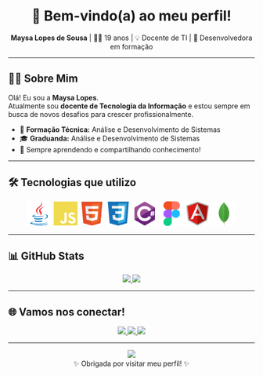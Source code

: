<h1 align="center">🌟 Bem-vindo(a) ao meu perfil!</h1>

<p align="center">
  <b>Maysa Lopes de Sousa</b> | 👩‍💻 19 anos | 💡 Docente de TI | 🚀 Desenvolvedora em formação
</p>



---

## 👩‍💻 Sobre Mim

Olá! Eu sou a **Maysa Lopes**.  
Atualmente sou **docente de Tecnologia da Informação** e estou sempre em busca de novos desafios para crescer profissionalmente.

- 🧠 **Formação Técnica:** Análise e Desenvolvimento de Sistemas  
- 🎓 **Graduanda:** Análise e Desenvolvimento de Sistemas  
- 💬 Sempre aprendendo e compartilhando conhecimento!

---

## 🛠️ Tecnologias que utilizo

<div align="center">
  <img src="https://raw.githubusercontent.com/devicons/devicon/master/icons/java/java-original.svg" alt="Java" width="50" height="50"/>
  <img src="https://raw.githubusercontent.com/devicons/devicon/master/icons/javascript/javascript-plain.svg" alt="JavaScript" width="50" height="50"/>
  <img src="https://raw.githubusercontent.com/devicons/devicon/master/icons/html5/html5-original.svg" alt="HTML5" width="50" height="50"/>
  <img src="https://raw.githubusercontent.com/devicons/devicon/master/icons/css3/css3-original.svg" alt="CSS3" width="50" height="50"/>
  <img src="https://raw.githubusercontent.com/devicons/devicon/master/icons/csharp/csharp-original.svg" alt="C#" width="50" height="50"/>
  <img src="https://raw.githubusercontent.com/devicons/devicon/master/icons/figma/figma-original.svg" alt="Figma" width="50" height="50"/>
  <img src="https://raw.githubusercontent.com/devicons/devicon/master/icons/angularjs/angularjs-original.svg" alt="Angular" width="50" height="50"/>
  <img src="https://raw.githubusercontent.com/devicons/devicon/master/icons/mongodb/mongodb-original.svg" alt="MongoDB" width="50" height="50"/>
</div>

---

## 📊 GitHub Stats

<div align="center">
  <a href="https://github.com/Maysalopess/">
    <img height="165em" src="https://github-readme-stats.vercel.app/api?username=Maysalopess&show_icons=true&theme=radical&include_all_commits=true&count_private=true"/>
    <img height="165em" src="https://github-readme-stats.vercel.app/api/top-langs/?username=Maysalopess&layout=compact&langs_count=7&theme=radical"/>
  </a>
</div>

---

## 🌐 Vamos nos conectar!

<div align="center">
  <a href="https://www.linkedin.com/in/maysalopesdesousa" target="_blank">
    <img src="https://img.shields.io/badge/-LinkedIn-%230077B5?style=for-the-badge&logo=linkedin&logoColor=white">
  </a>
  <a href="https://www.instagram.com/_ysalopess" target="_blank">
    <img src="https://img.shields.io/badge/-Instagram-%23E4405F?style=for-the-badge&logo=instagram&logoColor=white">
  </a>
  <a href="https://github.com/Maysalopess/" target="_blank">
    <img src="https://img.shields.io/badge/-GitHub-%2312100E?style=for-the-badge&logo=github&logoColor=white">
  </a>
</div>

---

<p align="center">
  <img src="https://media.giphy.com/media/L1R1tvI9svkIWwpVYr/giphy.gif" width="120"/>
  <br/>
  ✨ Obrigada por visitar meu perfil! ✨
</p>

